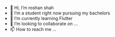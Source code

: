 - 👋 Hi, I’m roshan shah
- 👀 I’m a student right now pursuing my bachelors
- 🌱 I’m currently learning Flutter
- 💞️ I’m looking to collaborate on ...
- 📫 How to reach me ...

<!---
Roxan07/Roxan07 is a ✨ special ✨ repository because its `README.md` (this file) appears on your GitHub profile.
You can click the Preview link to take a look at your changes.
--->
